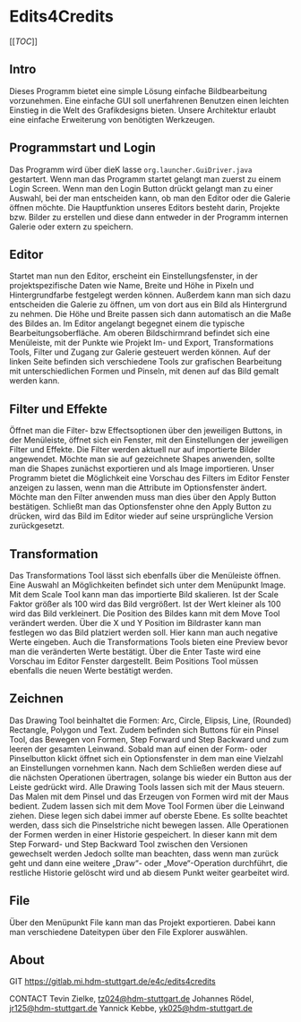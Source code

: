 # Edits4Credits

[[_TOC_]]

## Intro
Dieses Programm bietet eine simple Lösung einfache Bildbearbeitung vorzunehmen. Eine einfache GUI soll unerfahrenen Benutzen einen leichten Einstieg in die Welt des Grafikdesigns bieten. Unsere Architektur erlaubt eine einfache Erweiterung von benötigten Werkzeugen. 

## Programmstart und Login
Das Programm wird über dieK lasse `org.launcher.GuiDriver.java` gestartert.
Wenn man das Programm startet gelangt man zuerst zu einem Login Screen. Wenn man den Login Button drückt gelangt man zu einer Auswahl, bei der man entscheiden kann, ob man den Editor oder die Galerie öffnen möchte. Die Hauptfunktion unseres Editors besteht darin, Projekte bzw. Bilder zu erstellen und diese dann entweder in der Programm internen Galerie oder extern zu speichern. 

## Editor
Startet man nun den Editor, erscheint ein Einstellungsfenster, in der projektspezifische Daten wie Name, Breite und Höhe in Pixeln und Hintergrundfarbe festgelegt werden können. Außerdem kann man sich dazu entscheiden die Galerie zu öffnen, um von dort aus ein Bild als Hintergrund zu nehmen. Die Höhe und Breite passen sich dann automatisch an die Maße des Bildes an.
Im Editor angelangt begegnet einem die typische Bearbeitungsoberfläche. Am oberen Bildschirmrand befindet sich eine Menüleiste, mit der Punkte wie Projekt Im- und Export, Transformations Tools, Filter und Zugang zur Galerie gesteuert werden können. Auf der linken Seite befinden sich verschiedene Tools zur grafischen Bearbeitung mit unterschiedlichen Formen und Pinseln, mit denen auf das Bild gemalt werden kann.

## Filter und Effekte
Öffnet man die Filter- bzw Effectsoptionen über den jeweiligen Buttons, in der Menüleiste, öffnet sich ein Fenster, mit den Einstellungen der jeweiligen Filter und Effekte. Die Filter werden aktuell nur auf importierte Bilder angewendet. Möchte man sie auf gezeichnete Shapes anwenden, sollte man die Shapes zunächst exportieren und als Image importieren. Unser Programm bietet die Möglichkeit eine Vorschau des Filters im Editor Fenster anzeigen zu lassen, wenn man die Attribute im Optionsfenster ändert. Möchte man den Filter anwenden muss man dies über den Apply Button bestätigen. Schließt man das Optionsfenster ohne den Apply Button zu drücken, wird das Bild im Editor wieder auf seine ursprüngliche Version zurückgesetzt. 

## Transformation
Das Transformations Tool lässt sich ebenfalls über die Menüleiste öffnen. Eine Auswahl an Möglichkeiten befindet sich unter dem Menüpunkt Image. Mit dem Scale Tool kann man das importierte Bild skalieren. Ist der Scale Faktor größer als 100 wird das Bild vergrößert. Ist der Wert kleiner als 100 wird das Bild verkleinert. Die Position des Bildes kann mit dem Move Tool verändert werden. Über die X und Y Position im Bildraster kann man festlegen wo das Bild platziert werden soll. Hier kann man auch negative Werte eingeben. Auch die Transformations Tools bieten eine Preview bevor man die veränderten Werte bestätigt. Über die Enter Taste wird eine Vorschau im Editor Fenster dargestellt. Beim Positions Tool müssen ebenfalls die neuen Werte bestätigt werden.

## Zeichnen
Das Drawing Tool beinhaltet die Formen: Arc, Circle, Elipsis, Line, (Rounded) Rectangle, Polygon und Text. 
Zudem befinden sich Buttons für ein Pinsel Tool, das Bewegen von Formen, Step Forward und Step Backward und zum leeren der gesamten Leinwand. 
Sobald man auf einen der Form- oder Pinselbutton klickt öffnet sich ein Optionsfenster in dem man eine Vielzahl an Einstellungen vornehmen kann. Nach dem Schließen werden diese auf die nächsten Operationen übertragen, solange bis wieder ein Button aus der Leiste gedrückt wird.
Alle Drawing Tools lassen sich mit der Maus steuern. Das Malen mit dem Pinsel und das Erzeugen von Formen wird mit der Maus bedient. 
Zudem lassen sich mit dem Move Tool Formen über die Leinwand ziehen. Diese legen sich dabei immer auf oberste Ebene. Es sollte beachtet werden, dass sich die Pinselstriche nicht bewegen lassen.
Alle Operationen der Formen werden in einer Historie gespeichert. In dieser kann mit dem Step Forward- und Step Backward Tool zwischen den Versionen gewechselt werden Jedoch sollte man beachten, dass wenn man zurück geht und dann eine weitere „Draw“- oder „Move“-Operation durchführt, die restliche Historie gelöscht wird und ab diesem Punkt weiter gearbeitet wird.

## File
Über den Menüpunkt File kann man das Projekt exportieren. Dabei kann man verschiedene Dateitypen über den File Explorer auswählen.

## About
GIT
https://gitlab.mi.hdm-stuttgart.de/e4c/edits4credits


CONTACT
Tevin Zielke, tz024@hdm-stuttgart.de
Johannes Rödel, jr125@hdm-stuttgart.de
Yannick Kebbe, yk025@hdm-stuttgart.de
